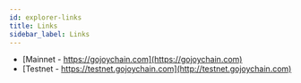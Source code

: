 ```yaml
---
id: explorer-links
title: Links
sidebar_label: Links
---
```


* [Mainnet - https://gojoychain.com](https://gojoychain.com)
* [Testnet - https://testnet.gojoychain.com](http://testnet.gojoychain.com)
